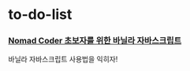 # to-do-list
### [Nomad Coder 초보자를 위한 바닐라 자바스크립트](https://youtu.be/wUHncG3VwPw)
바닐라 자바스크립트 사용법을 익히자!
